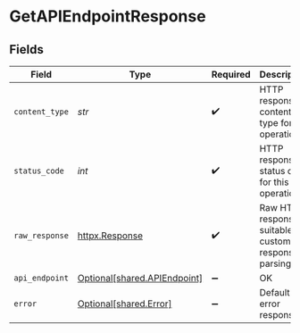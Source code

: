 # GetAPIEndpointResponse


## Fields

| Field                                                              | Type                                                               | Required                                                           | Description                                                        |
| ------------------------------------------------------------------ | ------------------------------------------------------------------ | ------------------------------------------------------------------ | ------------------------------------------------------------------ |
| `content_type`                                                     | *str*                                                              | :heavy_check_mark:                                                 | HTTP response content type for this operation                      |
| `status_code`                                                      | *int*                                                              | :heavy_check_mark:                                                 | HTTP response status code for this operation                       |
| `raw_response`                                                     | [httpx.Response](https://www.python-httpx.org/api/#response)       | :heavy_check_mark:                                                 | Raw HTTP response; suitable for custom response parsing            |
| `api_endpoint`                                                     | [Optional[shared.APIEndpoint]](../../models/shared/apiendpoint.md) | :heavy_minus_sign:                                                 | OK                                                                 |
| `error`                                                            | [Optional[shared.Error]](../../models/shared/error.md)             | :heavy_minus_sign:                                                 | Default error response                                             |